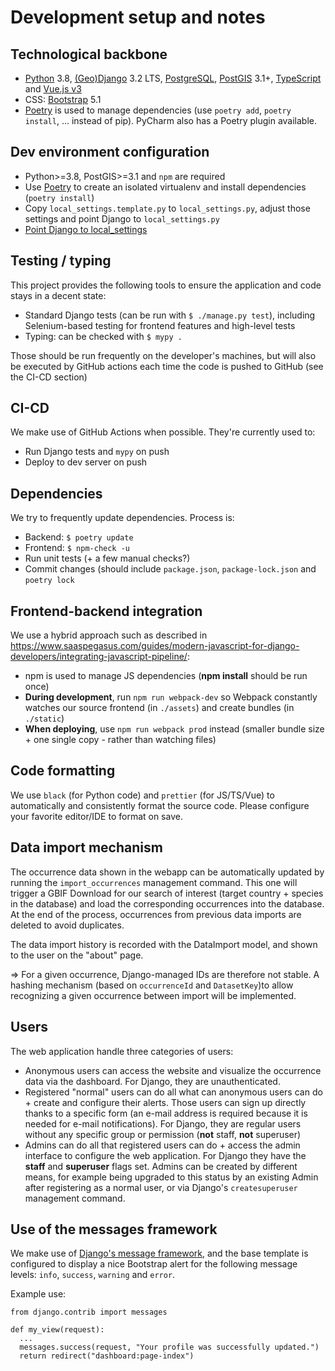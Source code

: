 # Development setup and notes

## Technological backbone
- [Python](https://www.python.org/) 3.8, [(Geo)Django](https://www.djangoproject.com/) 3.2 LTS, [PostgreSQL](https://www.postgresql.org/), [PostGIS](https://postgis.net/) 3.1+, [TypeScript](https://www.typescriptlang.org/) and [Vue.js v3](https://vuejs.org/)
- CSS: [Bootstrap](https://getbootstrap.com/) 5.1  
- [Poetry](https://python-poetry.org/) is used to manage dependencies (use `poetry add`, `poetry install`, ... instead of pip). PyCharm also has a Poetry plugin available.

## Dev environment configuration
- Python>=3.8, PostGIS>=3.1 and `npm` are required
- Use [Poetry](https://python-poetry.org/) to create an isolated virtualenv and install dependencies (`poetry install`) 
- Copy `local_settings.template.py` to `local_settings.py`, adjust those settings and point Django to `local_settings.py`
- [Point Django to local_settings](https://docs.djangoproject.com/en/3.2/topics/settings/#designating-the-settings)

## Testing / typing
This project provides the following tools to ensure the application and code stays in a decent state:

- Standard Django tests (can be run with `$ ./manage.py test`), including Selenium-based testing for frontend features and high-level tests
- Typing: can be checked with `$ mypy .`

Those should be run frequently on the developer's machines, but will also be executed by GitHub actions each time the code is pushed to GitHub (see the CI-CD section)

## CI-CD

We make use of GitHub Actions when possible. They're currently used to:

- Run Django tests and `mypy` on push
- Deploy to dev server on push

## Dependencies

We try to frequently update dependencies. Process is:

- Backend: `$ poetry update`
- Frontend: `$ npm-check -u`
- Run unit tests (+ a few manual checks?)
- Commit changes (should include `package.json`, `package-lock.json` and `poetry lock` 

## Frontend-backend integration

We use a hybrid approach such as described in https://www.saaspegasus.com/guides/modern-javascript-for-django-developers/integrating-javascript-pipeline/:

- npm is used to manage JS dependencies (**npm install** should be run once)
- **During development**, run `npm run webpack-dev` so Webpack constantly watches our source frontend (in `./assets`) and create bundles (in `./static`)
- **When deploying**, use `npm run webpack prod` instead (smaller bundle size + one single copy - rather than watching files)

## Code formatting

We use `black` (for Python code) and `prettier` (for JS/TS/Vue) to automatically and consistently format the source code.
Please configure your favorite editor/IDE to format on save. 

## Data import mechanism

The occurrence data shown in the webapp can be automatically updated by running the `import_occurrences` management 
command. This one will trigger a GBIF Download for our search of interest (target country + species in the database) and 
load the corresponding occurrences into the database. At the end of the process, occurrences from previous data 
imports are deleted to avoid duplicates.

The data import history is recorded with the DataImport model, and shown to the user on the "about" page.

=> For a given occurrence, Django-managed IDs are therefore not stable. A hashing mechanism (based on `occurrenceId` 
and `DatasetKey`)to allow recognizing a given occurrence between import will be implemented.

## Users

The web application handle three categories of users:

- Anonymous users can access the website and visualize the occurrence data via the dashboard. For Django, they are 
  unauthenticated.
- Registered "normal" users can do all what can anonymous users can do + create and configure their alerts. Those users can 
  sign up directly thanks to a specific form (an e-mail address is required because it is needed for e-mail 
  notifications). For Django, they are regular users without any specific group or permission (**not** 
  staff, **not** superuser)
- Admins can do all that registered users can do + access the admin interface to configure the web application. For 
  Django they have the **staff** and **superuser** flags set. Admins can be created by different means, for example 
  being upgraded to this status by an existing Admin after registering as a normal user, or via Django's 
  `createsuperuser` management command.
  
## Use of the messages framework

We make use of [Django's message framework](https://docs.djangoproject.com/en/3.2/ref/contrib/messages/), and the 
base template is configured to display a nice Bootstrap alert for the following message levels: `info`, `success`, 
`warning` and `error`.

Example use:
```
from django.contrib import messages

def my_view(request):
  ...
  messages.success(request, "Your profile was successfully updated.")
  return redirect("dashboard:page-index")
```

